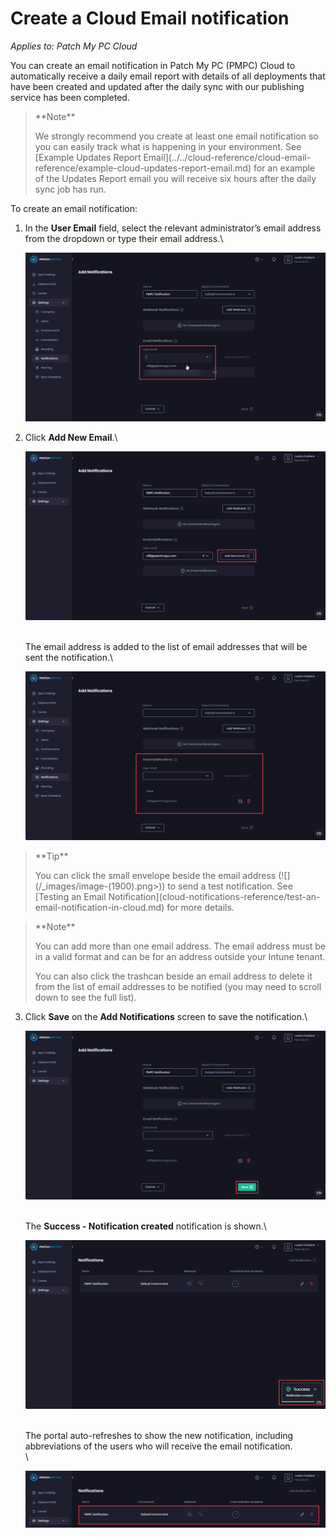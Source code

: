 # Create a Cloud Email notification

_Applies to: Patch My PC Cloud_

You can create an email notification in Patch My PC (PMPC) Cloud to automatically receive a daily email report with details of all deployments that have been created and updated after the daily sync with our publishing service has been completed.

<blockquote class="wp-block-quote">
<p>**Note**</p>
<p>We strongly recommend you create at least one email notification so you can easily track what is happening in your environment. See [Example Updates Report Email](../../cloud-reference/cloud-email-reference/example-cloud-updates-report-email.md) for an example of the Updates Report email you will receive six hours after the daily sync job has run.</p>
</blockquote>

To create an email notification:

1.  In the **User Email** field, select the relevant administrator’s email address from the dropdown or type their email address.\


    ![Select the relevant administrator’s email address from the “User Email” dropdown or type their email address](/_images/image-(1917).png "Select the relevant administrator’s email address from the “User Email” dropdown or type their email address")


2.  Click **Add New Email**.\


    ![Clicking “Add New Email” to add the email address to the notification list](/_images/image-(1918).png "Clicking “Add New Email” to add the email address to the notification list")

    \
    The email address is added to the list of email addresses that will be sent the notification.\


    ![](/_images/image-(1916).png "")

<blockquote class="wp-block-quote">
<p>**Tip**</p>
<p>You can click the small envelope beside the email address (![](/_images/image-(1900).png>)) to send a test notification. See [Testing an Email Notification](cloud-notifications-reference/test-an-email-notification-in-cloud.md) for more details.</p>
</blockquote>

<blockquote class="wp-block-quote">
<p>**Note**</p>
<p>You can add more than one email address. The email address must be in a valid format and can be for an address outside your Intune tenant.</p>
<p>You can also click the trashcan beside an email address to delete it from the list of email addresses to be notified (you may need to scroll down to see the full list).</p>
</blockquote>

3.  Click **Save** on the **Add Notifications** screen to save the notification.\


    ![Clicking “Save” on the “Add Notifications” screen](/_images/image-(1919).png "Clicking “Save” on the “Add Notifications” screen")

    \
    The **Success - Notification created** notification is shown.\


    ![](/_images/image-(1920).png "")

    \
    The portal auto-refreshes to show the new notification, including abbreviations of the users who will receive the email notification.\
    \


    ![Portal auto-refreshes to show the new notification, including abbreviations of the users who will receive the email notification](/_images/image-(1921).png "Portal auto-refreshes to show the new notification, including abbreviations of the users who will receive the email notification")